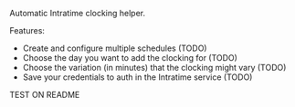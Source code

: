 Automatic Intratime clocking helper.

Features:

- Create and configure multiple schedules (TODO)
- Choose the day you want to add the clocking for (TODO)
- Choose the variation (in minutes) that the clocking might vary (TODO)
- Save your credentials to auth in the Intratime service (TODO)

TEST ON README
